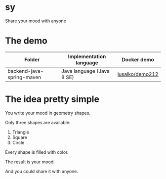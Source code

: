 # sy

Share your mood with anyone

# The demo

|Folder|Implementation language|Docker demo
|------|-----------------------|-----------
|backend-java-spring-maven|Java language (Java 8 SE)|[iusalko/demo212](https://hub.docker.com/r/iusalko/demo212)

# The idea pretty simple

You write your mood in geometry shapes.

Only three shapes are available:

 1. Triangle
 2. Square
 3. Circle

Every shape is filled with color.

The result is your mood.

And you could share it with anyone.
